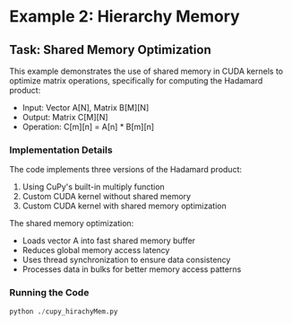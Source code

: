 # Example 2: Hierarchy Memory

## Task: Shared Memory Optimization

This example demonstrates the use of shared memory in CUDA kernels to optimize matrix operations, specifically for computing the Hadamard product:
- Input: Vector A[N], Matrix B[M][N]
- Output: Matrix C[M][N]
- Operation: C[m][n] = A[n] * B[m][n]

### Implementation Details

The code implements three versions of the Hadamard product:
1. Using CuPy's built-in multiply function
2. Custom CUDA kernel without shared memory
3. Custom CUDA kernel with shared memory optimization

The shared memory optimization:
- Loads vector A into fast shared memory buffer
- Reduces global memory access latency
- Uses thread synchronization to ensure data consistency
- Processes data in bulks for better memory access patterns

### Running the Code

```python
python ./cupy_hirachyMem.py
```
